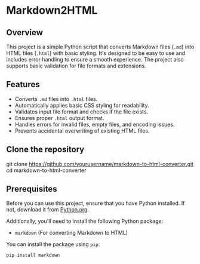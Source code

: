 # Markdown2HTML

## Overview

This project is a simple Python script that converts Markdown files (`.md`) into HTML files (`.html`) with basic styling. It's designed to be easy to use and includes error handling to ensure a smooth experience. The project also supports basic validation for file formats and extensions.

## Features

- Converts `.md` files into `.html` files.
- Automatically applies basic CSS styling for readability.
- Validates input file format and checks if the file exists.
- Ensures proper `.html` output format.
- Handles errors for invalid files, empty files, and encoding issues.
- Prevents accidental overwriting of existing HTML files.

## Clone the repository

git clone https://github.com/yourusername/markdown-to-html-converter.git
cd markdown-to-html-converter

## Prerequisites

Before you can use this project, ensure that you have Python installed. If not, download it from [Python.org](https://www.python.org/downloads/).

Additionally, you'll need to install the following Python package:

- `markdown` (For converting Markdown to HTML)

You can install the package using `pip`:

```bash
pip install markdown







